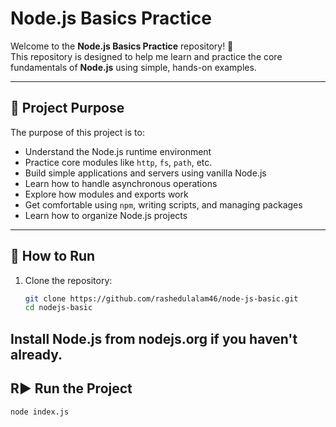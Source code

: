 # Node.js Basics Practice

Welcome to the **Node.js Basics Practice** repository! 👋  
This repository is designed to help me learn and practice the core fundamentals of **Node.js** using simple, hands-on examples.

---

## 📁 Project Purpose

The purpose of this project is to:

- Understand the Node.js runtime environment
- Practice core modules like `http`, `fs`, `path`, etc.
- Build simple applications and servers using vanilla Node.js
- Learn how to handle asynchronous operations
- Explore how modules and exports work
- Get comfortable using `npm`, writing scripts, and managing packages
- Learn how to organize Node.js projects

---

## 🚀 How to Run

1. Clone the repository:
   ```bash
   git clone https://github.com/rashedulalam46/node-js-basic.git
   cd nodejs-basic
   ```



## Install Node.js from nodejs.org if you haven't already.

## R▶️ Run the Project

```bash
node index.js
```
